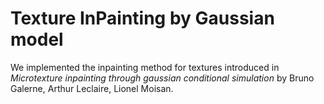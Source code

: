 # Texture InPainting by Gaussian model

We implemented the inpainting method for textures introduced in *Microtexture inpainting through gaussian conditional simulation* by Bruno Galerne, Arthur Leclaire, Lionel Moisan.
